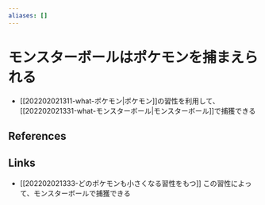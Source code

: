 ```yaml
---
aliases: []
---
```

# モンスターボールはポケモンを捕まえられる

- [[202202021311-what-ポケモン|ポケモン]]の習性を利用して、[[202202021331-what-モンスターボール|モンスターボール]]で捕獲できる

## References



## Links

- [[202202021333-どのポケモンも小さくなる習性をもつ]] この習性によって、モンスターボールで捕獲できる
